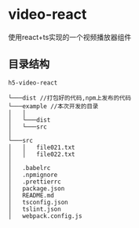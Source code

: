 # video-react
使用react+ts实现的一个视频播放器组件

## 目录结构

```
h5-video-react

└───dist //打包好的代码,npm上发布的代码
└───example //本次开发的目录
│   │ 
│   └───dist
│   └───src
│
└───src
│   │   file021.txt
│   │   file022.txt
│
│   .babelrc
│   .npmignore
│   .prettierrc
│   package.json
│   README.md
│   tsconfig.json
│   tslint.json
│   webpack.config.js
```